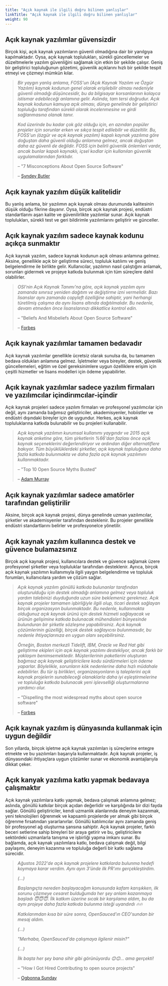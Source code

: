 ```yaml
---
title: "Açık kaynak ile ilgili doğru bilinen yanlışlar"
linkTitle: "Açık kaynak ile ilgili doğru bilinen yanlışlar" 
weight: 90
---
```


## Açık kaynak yazılımlar güvensizdir

Birçok kişi, açık kaynak yazılımların güvenli olmadığına dair bir yanılgıya kapılmaktadır. Oysa, açık kaynak toplulukları, sürekli güncellemeler ve düzeltmelerle yazılım güvenliğini sağlamak için etkin bir şekilde çalışır. Geniş bir geliştirici topluluğunun gözetimi, güvenlik açıklarını hızlı bir şekilde tespit etmeyi ve çözmeyi mümkün kılar.

> _Bir yaygın yanlış anlama, FOSS'un (Açık Kaynak Yazılım ve Özgür Yazılım) kaynak kodunun genel olarak erişilebilir olması nedeniyle güvenli olmadığı düşüncesidir, bu da bilgisayar korsanlarının kolayca istismar edebileceği anlamına gelir. Aslında, tam tersi doğrudur. Açık kaynak kodunun kamuya açık olması, dünya genelinde bir geliştirici topluluğu tarafından sürekli olarak incelenmesine ve girdi sağlanmasına olanak tanır._
>
> _Kod üzerinde bu kadar çok göz olduğu için, en azından popüler projeler için sorunlar erken ve sıkça tespit edilebilir ve düzeltilir. Bu, FOSS'un (özgür ve açık kaynak yazılım) kapalı kaynak yazılıma göre doğuştan daha güvenli olduğu anlamına gelmez, ancak doğuştan daha az güvenli de değildir. FOSS için belirli güvenlik önlemleri vardır, ancak bunlar kapalı kaynaklı, içsel kodlar için kullanılan güvenlik uygulamalarından farklıdır._
>
> – "7 Misconceptions About Open Source Software"
>
>– [Syndey Butler](https://www.howtogeek.com/897598/misconceptions-about-open-source-software/)


## Açık kaynak yazılım düşük kalitelidir

Bu yanlış anlama, bir yazılımın açık kaynak olması durumunda kalitesinin düşük olduğu fikrine dayanır. Oysa, birçok açık kaynak projesi, endüstri standartlarını aşan kalite ve güvenilirlikte yazılımlar sunar. Açık kaynak toplulukları, sürekli test ve geri bildirimle yazılımlarını geliştirir ve günceller.


## Açık kaynak yazılım sadece kaynak kodunu açıkça sunmaktır

Açık kaynak yazılım, sadece kaynak kodunun açık olması anlamına gelmez. Aksine, genellikle açık bir geliştirme süreci, topluluk katılımı ve geniş belgelendirme ile birlikte gelir. Kullanıcılar, yazılımın nasıl çalıştığını anlamak, sorunları gidermek ve projeye katkıda bulunmak için tüm süreçlere dahil olabilirler.

> _OSI'nin Açık Kaynak Tanımı'na göre, açık kaynak yazılım aynı zamanda sınırsız yeniden dağıtım ve değiştirme izni vermelidir. Bazı lisanslar aynı zamanda copyleft özelliğine sahiptir, yani herhangi türetilmiş çalışma da aynı lisans altında dağıtılmalıdır. Bu nedenle, devam etmeden önce lisanslarınızı dikkatlice kontrol edin._
>
> – "Beliefs And Misbeliefs About Open Source Software"
>
>– [Forbes](https://www.forbes.com/sites/wenjiazhao/2012/07/06/beliefs-and-misbeliefs-on-open-source-software)

## Açık kaynak yazılımlar tamamen bedavadır

Açık kaynak yazılımlar genellikle ücretsiz olarak sunulsa da, bu tamamen bedava oldukları anlamına gelmez. İşletmeler veya bireyler, destek, güvenlik güncellemeleri, eğitim ve özel gereksinimlere uygun özelliklere erişim için çeşitli hizmetler ve lisans modelleri için ödeme yapabilirler.


## Açık kaynak yazılımlar sadece yazılım firmaları ve yazılımcılar içindirımcılar-içindir

Açık kaynak projeleri sadece yazılım firmaları ve profesyonel yazılımcılar için değil, aynı zamanda bağımsız geliştiriciler, akademisyenler, hobiistler ve endüstri dışındaki bireyler için de uygundur. Herkes, açık kaynak topluluklarına katkıda bulunabilir ve bu projeleri kullanabilir.

> _Açık kaynak yazılımın kurumsal kullanımı yaygındır ve 2015 açık kaynak anketine göre, tüm şirketlerin %66'dan fazlası önce açık kaynak seçeneklerini değerlendiriyor ve ardından diğer alternatiflere bakıyor. Tüm büyüklüklerdeki şirketler, açık kaynak topluluğuna daha fazla katkıda bulunmakta ve daha fazla açık kaynak yazılımını kullanmaktadır._
>
> – "Top 10 Open Source Myths Busted"
>
>– [Adam Murray](https://www.mend.io/blog/top-10-open-source-myths-busted/)

## Açık kaynak yazılımlar sadece amatörler tarafından geliştirilir

Aksine, birçok açık kaynak projesi, dünya genelinde uzman yazılımcılar, şirketler ve akademisyenler tarafından desteklenir. Bu projeler genellikle endüstri standartlarını belirler ve profesyonelce yönetilir.

## Açık kaynak yazılım kullanınca destek ve güvence bulamazsınız

Birçok açık kaynak projesi, kullanıcılara destek ve güvence sağlamak üzere profesyonel şirketler veya topluluklar tarafından desteklenir. Ayrıca, birçok açık kaynak yazılımın kullanımıyla ilgili yaygın belgelendirme ve topluluk forumları, kullanıcılara yardım ve çözüm sağlar.

> _Açık kaynak yazılım gönüllü katkıda bulunanlar tarafından oluşturulduğu için destek olmadığı anlamına gelmez veya topluluk yardım talebinizi duyduğunda uzun süre beklemeniz gerekmez. Açık kaynak projeler tamamen işbirliğiyle ilgili olup, ticari destek sağlayan birçok organizasyon bulunmaktadır. Bu nedenle, kullanmakta olduğunuz açık kaynak ürünü için destek hizmeti sağlayacak ve ürünün gelişimine katkıda bulunacak mühendisleri bünyesinde bulunduran bir şirketle sözleşme yapabilirsiniz. Açık kaynak çözümlerinin güzelliği, birçok destek sağlayıcısı bulunmasıdır, bu nedenle ihtiyaçlarınıza en uygun olanı seçebilirsiniz._
>
> _Örneğin, Boston merkezli Tidelift, IBM, Oracle ve Red Hat gibi geliştirme ekipleri için açık kaynak yazılımı destekliyor, ancak farklı bir yaklaşım benimsemektedir. Müşterilerinin paketlerini oluşturan bağımsız açık kaynak geliştiricilere kodu sürdürmeleri için ödeme yaparlar. Böylelikle, sorunların kök nedenlerine daha hızlı müdahale edebilirler. Bu tür iş birlikleri, organizasyonların iş taleplerini açık kaynak projelerin sunabileceği olanaklarla daha iyi eşleştirmelerine ve topluluğa katkıda bulunacak yeni işlevselliği oluşturmalarına yardımcı olur._
>
> – "Dispelling the most widespread myths about open source software"
>
>– [Forbes](https://www.forbes.com/sites/forbestechcouncil/2022/01/26/dispelling-the-most-widespread-myths-about-open-source-software/)

## Açık kaynak yazılım iş dünyasında kullanmak için uygun değildir

Son yıllarda, birçok işletme açık kaynak yazılımları iş süreçlerine entegre etmekte ve bu yazılımları başarıyla kullanmaktadır. Açık kaynak projeler, iş dünyasındaki ihtiyaçlara uygun çözümler sunar ve ekonomik avantajlarıyla dikkat çeker.

## Açık kanyak yazılıma katkı yapmak bedavaya çalışmaktır

Açık kaynak yazılımlara katkı yapmak, bedava çalışmak anlamına gelmez; aslında, gönüllü katkılar birçok açıdan değerlidir ve karşılığında bir dizi fayda sağlar. Gönüllü geliştiriciler, kendi uzmanlık alanlarında deneyim kazanmak, yeni teknolojileri öğrenmek ve kapsamlı projelerde yer almak gibi birçok öğrenme fırsatından yararlanırlar. Gönüllü katılımcılar aynı zamanda geniş bir profesyonel ağ oluşturma şansına sahiptir. Açık kaynak projeler, farklı beceri setlerine sahip bireyleri bir araya getirir ve bu, geliştiricilere sektördeki uzmanlarla tanışma ve işbirliği yapma imkanı sunar. Bu bağlamda, açık kaynak yazılımlara katkı, bedava çalışmak değil, bilgi paylaşımı, deneyim kazanma ve topluluğa değerli bir katkı sağlama sürecidir.

> _Ağustos 2022'de açık kaynak projelere katkılarda bulunma hedefi koymaya karar verdim. Aynı ayın 3'ünde ilk PR'ımı gerçekleştirdim._
>
> _(...)_
>
> _Başlangıçta nereden başlayacağım konusunda kafam karışıkken, ilk sorunu çözmeye cesaret bulduğumda her şey anlam kazanmaya başladı 😇😇😇. İlk katkım üzerine sıcak bir karşılama aldım, bu da aynı projeye daha fazla katkıda bulunma isteği uyandırdı 🔥🔥_
>
> _Katkılarımdan kısa bir süre sonra, OpenSauced'ın CEO'sundan bir mesaj aldım._
>
> _(...)_
>
> _"Merhaba, OpenSauced'da çalışmaya ilgilenir misin?"_
>
> _(...)_
>
> _İlk başta her şey bana sihir gibi görünüyordu 😊😊... ama gerçekti!_
>
> – "How I Got Hired Contributing to open source projects"
>
>– [Ogbonna Sunday](https://dev.to/opensauced/how-i-got-hired-contributing-to-open-source-projects-546i)
